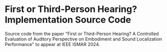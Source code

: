 # First or Third-Person Hearing? Implementation Source Code
Source code from the paper "First or Third-Person Hearing? A Controlled Evaluation of Auditory Perspective on Embodiment and Sound Localization Performance" to appear at IEEE ISMAR 2024.
